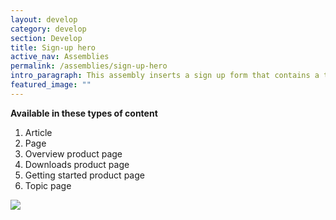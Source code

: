 ```yaml
---
layout: develop
category: develop
section: Develop
title: Sign-up hero
active_nav: Assemblies
permalink: /assemblies/sign-up-hero
intro_paragraph: This assembly inserts a sign up form that contains a title (recommended title automatically fills this field) and content (can be customized with WYSIWYG) next to content and a title (customized with WYSIWYG). Profile level can be customized out of the following options - (1) basic user (2) full user (3) supportable user (4) bulk invite user (5) SOLP user.
featured_image: ""
---
```

**Available in these types of content**

1. Article
2. Page
3. Overview product page
4. Downloads product page
5. Getting started product page
6. Topic page

![](/design-manual/assets/uploads/sign-up-hero-example.png)
